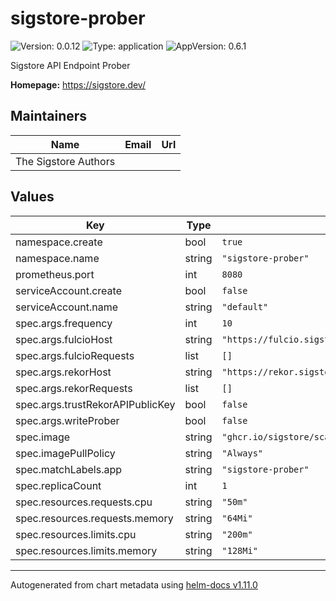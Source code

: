 # sigstore-prober

![Version: 0.0.12](https://img.shields.io/badge/Version-0.0.12-informational?style=flat-square) ![Type: application](https://img.shields.io/badge/Type-application-informational?style=flat-square) ![AppVersion: 0.6.1](https://img.shields.io/badge/AppVersion-0.6.1-informational?style=flat-square)

Sigstore API Endpoint Prober

**Homepage:** <https://sigstore.dev/>

## Maintainers

| Name | Email | Url |
| ---- | ------ | --- |
| The Sigstore Authors |  |  |

## Values

| Key | Type | Default | Description |
|-----|------|---------|-------------|
| namespace.create | bool | `true` |  |
| namespace.name | string | `"sigstore-prober"` |  |
| prometheus.port | int | `8080` |  |
| serviceAccount.create | bool | `false` |  |
| serviceAccount.name | string | `"default"` |  |
| spec.args.frequency | int | `10` |  |
| spec.args.fulcioHost | string | `"https://fulcio.sigstore.dev"` |  |
| spec.args.fulcioRequests | list | `[]` |  |
| spec.args.rekorHost | string | `"https://rekor.sigstore.dev"` |  |
| spec.args.rekorRequests | list | `[]` |  |
| spec.args.trustRekorAPIPublicKey | bool | `false` |  |
| spec.args.writeProber | bool | `false` |  |
| spec.image | string | `"ghcr.io/sigstore/scaffolding/prober@sha256:ef5542e75d5f396e2cec02a8901d69abf33a263b2a98c1cf8391da341fe89efa"` |  |
| spec.imagePullPolicy | string | `"Always"` |  |
| spec.matchLabels.app | string | `"sigstore-prober"` |  |
| spec.replicaCount | int | `1` |  |
| spec.resources.requests.cpu | string | `"50m"` |  |
| spec.resources.requests.memory | string | `"64Mi"` |  |
| spec.resources.limits.cpu | string | `"200m"` |  |
| spec.resources.limits.memory | string | `"128Mi"` |  |

----------------------------------------------
Autogenerated from chart metadata using [helm-docs v1.11.0](https://github.com/norwoodj/helm-docs/releases/v1.11.0)
